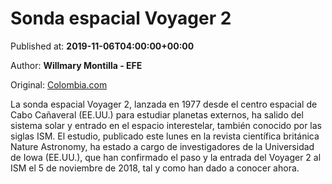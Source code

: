 
# Sonda espacial Voyager 2

Published at: **2019-11-06T04:00:00+00:00**

Author: **Willmary Montilla - EFE**

Original: [Colombia.com](https://www.colombia.com/tecnologia/ciencia-y-salud/sonda-espacial-voyager-2-246619)

La sonda espacial Voyager 2, lanzada en 1977 desde el centro espacial de Cabo Cañaveral (EE.UU.) para estudiar planetas externos, ha salido del sistema solar y entrado en el espacio interestelar, también conocido por las siglas ISM.
El estudio, publicado este lunes en la revista científica británica Nature Astronomy, ha estado a cargo de investigadores de la Universidad de Iowa (EE.UU.), que han confirmado el paso y la entrada del Voyager 2 al ISM el 5 de noviembre de 2018, tal y como han dado a conocer ahora.
